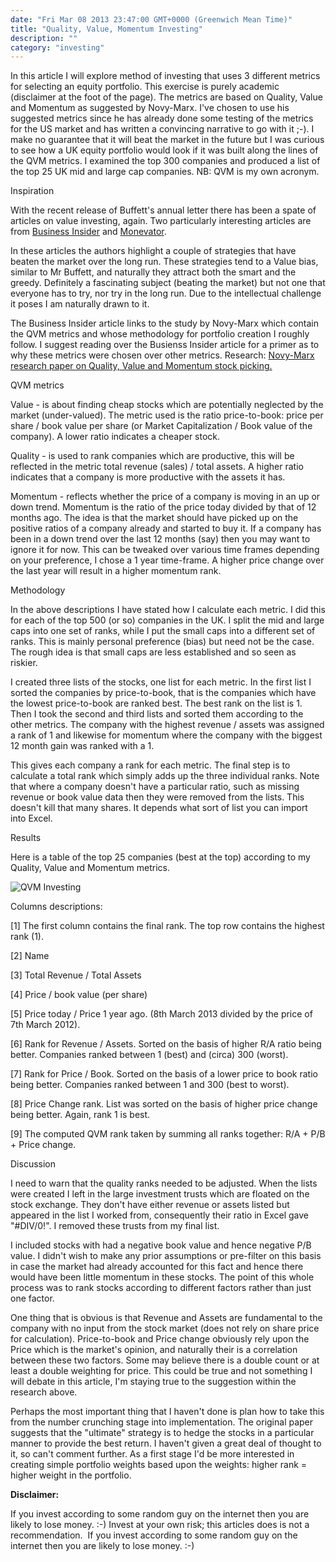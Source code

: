 ```yaml
---
date: "Fri Mar 08 2013 23:47:00 GMT+0000 (Greenwich Mean Time)"
title: "Quality, Value, Momentum Investing"
description: ""
category: "investing"
---
```

In this article I will explore method of investing that uses 3 different metrics for selecting an equity portfolio. This exercise is purely academic (disclaimer at the foot of the page). The metrics are based on Quality, Value and Momentum as suggested by Novy-Marx. I've chosen to use his suggested metrics since he has already done some testing of the metrics for the US market and has written a convincing narrative to go with it ;-). I make no guarantee that it will beat the market in the future but I was curious to see how a UK equity portfolio would look if it was built along the lines of the QVM metrics. I examined the top 300 companies and produced a list of the top 25 UK mid and large cap companies. NB: QVM is my own acronym.

Inspiration

With the recent release of Buffett's annual letter there has been a spate of articles on value investing, again. Two particularly interesting articles are from [Business Insider](http://www.businessinsider.com/warren-buffett-on-high-quality-stocks-2013-3/ "Business Insider - Warren Buffett on high quality stocks") and [Monevator](http://monevator.com/4-investing-methods-that-beat-the-market/ "Monevator - 4 investing methods that beat the market").

In these articles the authors highlight a couple of strategies that have beaten the market over the long run. These strategies tend to a Value bias, similar to Mr Buffett, and naturally they attract both the smart and the greedy. Definitely a fascinating subject (beating the market) but not one that everyone has to try, nor try in the long run. Due to the intellectual challenge it poses I am naturally drawn to it.

The Business Insider article links to the study by Novy-Marx which contain the QVM metrics and whose methodology for portfolio creation I roughly follow. I suggest reading over the Busienss Insider article for a primer as to why these metrics were chosen over other metrics. Research: [Novy-Marx research paper on Quality, Value and Momentum stock picking.](http://rnm.simon.rochester.edu/research/QDoVI.pdf "Novy-Marx - Quality, Value and Momentum stock picking")

QVM metrics

Value - is about finding cheap stocks which are potentially neglected by the market (under-valued). The metric used is the ratio price-to-book: price per share / book value per share (or Market Capitalization / Book value of the company). A lower ratio indicates a cheaper stock.

Quality - is used to rank companies which are productive, this will be reflected in the metric total revenue (sales) / total assets. A higher ratio indicates that a company is more productive with the assets it has.

Momentum - reflects whether the price of a company is moving in an up or down trend. Momentum is the ratio of the price today divided by that of 12 months ago. The idea is that the market should have picked up on the positive ratios of a company already and started to buy it. If a company has been in a down trend over the last 12 months (say) then you may want to ignore it for now. This can be tweaked over various time frames depending on your preference, I chose a 1 year time-frame. A higher price change over the last year will result in a higher momentum rank.

Methodology

In the above descriptions I have stated how I calculate each metric. I did this for each of the top 500 (or so) companies in the UK. I split the mid and large caps into one set of ranks, while I put the small caps into a different set of ranks. This is mainly personal preference (bias) but need not be the case. The rough idea is that small caps are less established and so seen as riskier.

I created three lists of the stocks, one list for each metric. In the first list I sorted the companies by price-to-book, that is the companies which have the lowest price-to-book are ranked best. The best rank on the list is 1. Then I took the second and third lists and sorted them according to the other metrics. The company with the highest revenue / assets was assigned a rank of 1 and likewise for momentum where the company with the biggest 12 month gain was ranked with a 1.

This gives each company a rank for each metric. The final step is to calculate a total rank which simply adds up the three individual ranks. Note that where a company doesn't have a particular ratio, such as missing revenue or book value data then they were removed from the lists. This doesn't kill that many shares. It depends what sort of list you can import into Excel.

Results

Here is a table of the top 25 companies (best at the top) according to my Quality, Value and Momentum metrics.

![QVM Investing](/pix/trading/QVM_investing.png)

Columns descriptions:

\[1\] The first column contains the final rank. The top row contains the highest rank (1).

\[2\] Name

\[3\] Total Revenue / Total Assets

\[4\] Price / book value (per share)

\[5\] Price today / Price 1 year ago. (8th March 2013 divided by the price of 7th March 2012).

\[6\] Rank for Revenue / Assets. Sorted on the basis of higher R/A ratio being better. Companies ranked between 1 (best) and (circa) 300 (worst).

\[7\] Rank for Price / Book. Sorted on the basis of a lower price to book ratio being better. Companies ranked between 1 and 300 (best to worst).

\[8\] Price Change rank. List was sorted on the basis of higher price change being better. Again, rank 1 is best.

\[9\] The computed QVM rank taken by summing all ranks together: R/A + P/B + Price change.

Discussion

I need to warn that the quality ranks needed to be adjusted. When the lists were created I left in the large investment trusts which are floated on the stock exchange. They don't have either revenue or assets listed but appeared in the list I worked from, consequently their ratio in Excel gave "#DIV/0!". I removed these trusts from my final list.

I included stocks with had a negative book value and hence negative P/B value. I didn't wish to make any prior assumptions or pre-filter on this basis in case the market had already accounted for this fact and hence there would have been little momentum in these stocks. The point of this whole process was to rank stocks according to different factors rather than just one factor.

One thing that is obvious is that Revenue and Assets are fundamental to the company with no input from the stock market (does not rely on share price for calculation). Price-to-book and Price change obviously rely upon the Price which is the market's opinion, and naturally their is a correlation between these two factors. Some may believe there is a double count or at least a double weighting for price. This could be true and not something I will debate in this article, I'm staying true to the suggestion within the research above.

Perhaps the most important thing that I haven't done is plan how to take this from the number crunching stage into implementation. The original paper suggests that the "ultimate" strategy is to hedge the stocks in a particular manner to provide the best return. I haven't given a great deal of thought to it, so can't comment further. As a first stage I'd be more interested in creating simple portfolio weights based upon the weights: higher rank = higher weight in the portfolio.

**Disclaimer:**

If you invest according to some random guy on the internet then you are likely to lose money. :-) Invest at your own risk; this articles does is not a recommendation.  If you invest according to some random guy on the internet then you are likely to lose money. :-)